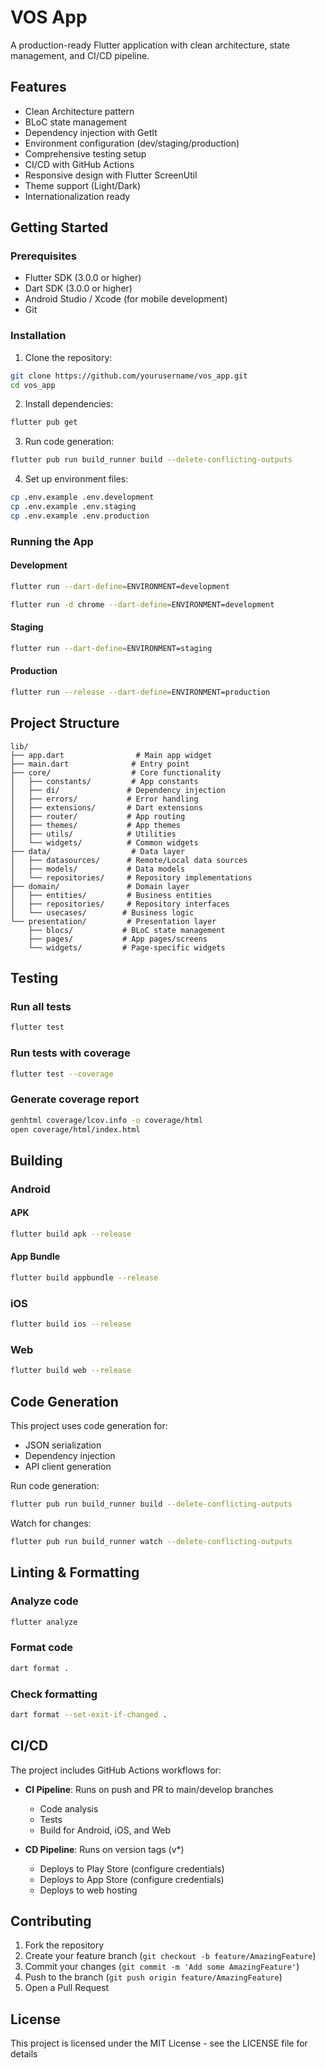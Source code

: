 # VOS App

A production-ready Flutter application with clean architecture, state management, and CI/CD pipeline.

## Features

- Clean Architecture pattern
- BLoC state management
- Dependency injection with GetIt
- Environment configuration (dev/staging/production)
- Comprehensive testing setup
- CI/CD with GitHub Actions
- Responsive design with Flutter ScreenUtil
- Theme support (Light/Dark)
- Internationalization ready

## Getting Started

### Prerequisites

- Flutter SDK (3.0.0 or higher)
- Dart SDK (3.0.0 or higher)
- Android Studio / Xcode (for mobile development)
- Git

### Installation

1. Clone the repository:
```bash
git clone https://github.com/yourusername/vos_app.git
cd vos_app
```

2. Install dependencies:
```bash
flutter pub get
```

3. Run code generation:
```bash
flutter pub run build_runner build --delete-conflicting-outputs
```

4. Set up environment files:
```bash
cp .env.example .env.development
cp .env.example .env.staging
cp .env.example .env.production
```

### Running the App

#### Development
```bash
flutter run --dart-define=ENVIRONMENT=development

flutter run -d chrome --dart-define=ENVIRONMENT=development
```

#### Staging
```bash
flutter run --dart-define=ENVIRONMENT=staging
```

#### Production
```bash
flutter run --release --dart-define=ENVIRONMENT=production
```

## Project Structure

```
lib/
├── app.dart                # Main app widget
├── main.dart              # Entry point
├── core/                  # Core functionality
│   ├── constants/         # App constants
│   ├── di/               # Dependency injection
│   ├── errors/           # Error handling
│   ├── extensions/       # Dart extensions
│   ├── router/           # App routing
│   ├── themes/           # App themes
│   ├── utils/            # Utilities
│   └── widgets/          # Common widgets
├── data/                  # Data layer
│   ├── datasources/      # Remote/Local data sources
│   ├── models/           # Data models
│   └── repositories/     # Repository implementations
├── domain/               # Domain layer
│   ├── entities/         # Business entities
│   ├── repositories/     # Repository interfaces
│   └── usecases/        # Business logic
└── presentation/         # Presentation layer
    ├── blocs/           # BLoC state management
    ├── pages/           # App pages/screens
    └── widgets/         # Page-specific widgets
```

## Testing

### Run all tests
```bash
flutter test
```

### Run tests with coverage
```bash
flutter test --coverage
```

### Generate coverage report
```bash
genhtml coverage/lcov.info -o coverage/html
open coverage/html/index.html
```

## Building

### Android

#### APK
```bash
flutter build apk --release
```

#### App Bundle
```bash
flutter build appbundle --release
```

### iOS
```bash
flutter build ios --release
```

### Web
```bash
flutter build web --release
```

## Code Generation

This project uses code generation for:
- JSON serialization
- Dependency injection
- API client generation

Run code generation:
```bash
flutter pub run build_runner build --delete-conflicting-outputs
```

Watch for changes:
```bash
flutter pub run build_runner watch --delete-conflicting-outputs
```

## Linting & Formatting

### Analyze code
```bash
flutter analyze
```

### Format code
```bash
dart format .
```

### Check formatting
```bash
dart format --set-exit-if-changed .
```

## CI/CD

The project includes GitHub Actions workflows for:

- **CI Pipeline**: Runs on push and PR to main/develop branches
  - Code analysis
  - Tests
  - Build for Android, iOS, and Web

- **CD Pipeline**: Runs on version tags (v*)
  - Deploys to Play Store (configure credentials)
  - Deploys to App Store (configure credentials)
  - Deploys to web hosting

## Contributing

1. Fork the repository
2. Create your feature branch (`git checkout -b feature/AmazingFeature`)
3. Commit your changes (`git commit -m 'Add some AmazingFeature'`)
4. Push to the branch (`git push origin feature/AmazingFeature`)
5. Open a Pull Request

## License

This project is licensed under the MIT License - see the LICENSE file for details
